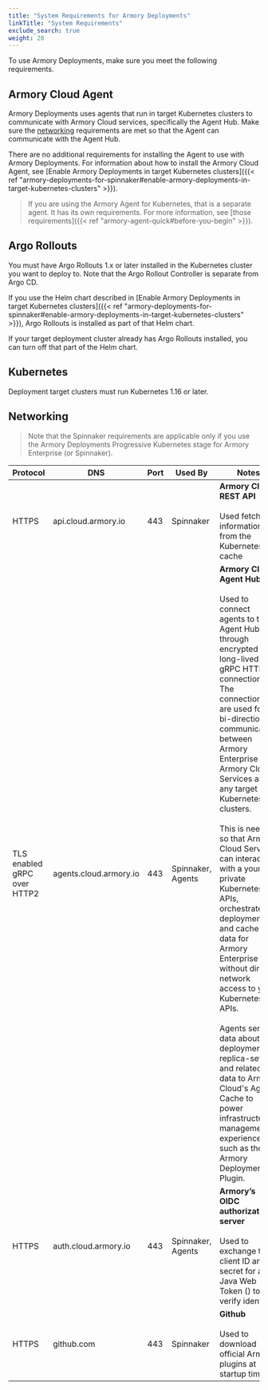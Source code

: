 ```yaml
---
title: "System Requirements for Armory Deployments"
linkTitle: "System Requirements"
exclude_search: true
weight: 20
---
```


To use Armory Deployments, make sure you meet the following requirements.

## Armory Cloud Agent

Armory Deployments uses agents that run in target Kubernetes clusters to communicate with Armory Cloud services, specifically the Agent Hub. Make sure the [networking](#networking) requirements are met so that the Agent can communicate with the Agent Hub. 

There are no additional requirements for installing the Agent to use with Armory Deployments. For information about how to install the Armory Cloud Agent, see [Enable Armory Deployments in target Kubernetes clusters]({{< ref "armory-deployments-for-spinnaker#enable-armory-deployments-in-target-kubernetes-clusters" >}}).

> If you are using the Armory Agent for Kubernetes, that is a separate agent. It has its own requirements. For more information, see [those requirements]({{< ref "armory-agent-quick#before-you-begin" >}}).

## Argo Rollouts

You must have Argo Rollouts 1.x or later installed in the Kubernetes cluster you want to deploy to. Note that the Argo Rollout Controller is separate from Argo CD.

If you use the Helm chart described in [Enable Armory Deployments in target Kubernetes clusters]({{< ref "armory-deployments-for-spinnaker#enable-armory-deployments-in-target-kubernetes-clusters" >}}), Argo Rollouts is installed as part of that Helm chart.

If your target deployment cluster already has Argo Rollouts installed, you can turn off that part of the Helm chart.

## Kubernetes

Deployment target clusters must run Kubernetes 1.16 or later.

## Networking

> Note that the Spinnaker requirements are applicable only if you use the Armory Deployments Progressive Kubernetes stage for Armory Enterprise (or Spinnaker).

| Protocol                    | DNS                                                                    | Port | Used By           | Notes                                                                                                                                                                                                                                                                                                                                                                                                                                                                                                                                                                                                                                                                                                                     |
|-----------------------------|------------------------------------------------------------------------|------|-------------------|---------------------------------------------------------------------------------------------------------------------------------------------------------------------------------------------------------------------------------------------------------------------------------------------------------------------------------------------------------------------------------------------------------------------------------------------------------------------------------------------------------------------------------------------------------------------------------------------------------------------------------------------------------------------------------------------------------------------------|
| HTTPS                       | api.cloud.armory.io                      | 443  | Spinnaker         | **Armory Cloud REST API**<br><br>Used fetch information from the Kubernetes cache                                                                                                                                                                                                                                                                                                                                                                                                                                                                                                                                                                                                                                         |
| TLS enabled gRPC over HTTP2 | agents.cloud.armory.io                | 443  | Spinnaker, Agents | **Armory Cloud Agent Hub**<br><br>Used to connect agents to the Agent Hub through encrypted long-lived gRPC HTTP2 connections. The connections are used for bi-directional communication between Armory Enterprise or Armory Cloud Services and any target Kubernetes clusters.<br><br>This is needed so that Armory Cloud Services can interact with a your private Kubernetes APIs, orchestrate deployments, and cache data for Armory Enterprise without direct network access to your Kubernetes APIs.<br><br>Agents send data about deployments, replica-sets, and related data to Armory Cloud's Agent Cache to power infrastructure management experiences, such as the Armory Deployments Plugin. |
| HTTPS                       | auth.cloud.armory.io                    | 443  | Spinnaker, Agents | **Armory’s OIDC authorization server**<br><br>Used to exchange the client ID and secret for a Java Web Token () to verify identity.                                                                                                                                                                                                                                                                                                                                                                                                                                                                                                                                                                                                     |
| HTTPS                       | github.com                                        | 443  | Spinnaker         | **Github**<br><br>Used to download official Armory plugins at startup time.